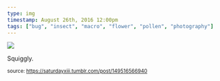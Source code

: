 ```yaml
---
type: img
timestamp: August 26th, 2016 12:00pm
tags: ["bug", "insect", "macro", "flower", "pollen", "photography"]
---
```

<img src="https://saturdayxiii.github.io/media/media/149516566940.jpg"/>
                                                                                          
Squiggly.
 
                                    
                
                
                
                
                                
<small>source: https://saturdayxiii.tumblr.com/post/149516566940</small>